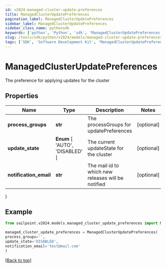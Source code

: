 ```yaml
---
id: v2024-managed-cluster-update-preferences
title: ManagedClusterUpdatePreferences
pagination_label: ManagedClusterUpdatePreferences
sidebar_label: ManagedClusterUpdatePreferences
sidebar_class_name: pythonsdk
keywords: ['python', 'Python', 'sdk', 'ManagedClusterUpdatePreferences', 'V2024ManagedClusterUpdatePreferences'] 
slug: /tools/sdk/python/v2024/models/managed-cluster-update-preferences
tags: ['SDK', 'Software Development Kit', 'ManagedClusterUpdatePreferences', 'V2024ManagedClusterUpdatePreferences']
---
```


# ManagedClusterUpdatePreferences

The preference for applying updates for the cluster

## Properties

Name | Type | Description | Notes
------------ | ------------- | ------------- | -------------
**process_groups** | **str** | The processGroups for updatePreferences | [optional] 
**update_state** |  **Enum** [  'AUTO',    'DISABLED' ] | The current updateState for the cluster | [optional] 
**notification_email** | **str** | The mail id to which new releases will be notified | [optional] 
}

## Example

```python
from sailpoint.v2024.models.managed_cluster_update_preferences import ManagedClusterUpdatePreferences

managed_cluster_update_preferences = ManagedClusterUpdatePreferences(
process_groups='',
update_state='DISABLED',
notification_email='test@mail.com'
)

```
[[Back to top]](#) 


